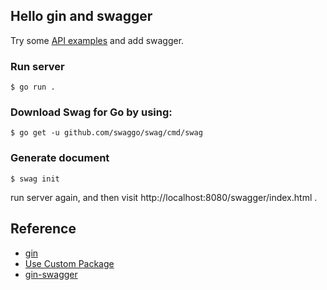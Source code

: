 ## Hello gin and swagger

Try some [API examples](https://github.com/gin-gonic/gin#api-examples) and add swagger.

### Run server

```
$ go run .
```
### Download Swag for Go by using:

```
$ go get -u github.com/swaggo/swag/cmd/swag
```
### Generate document

```
$ swag init
```
run server again, and then visit http://localhost:8080/swagger/index.html .

## Reference

- [gin](https://github.com/gin-gonic/gin)
- [Use Custom Package](https://blog.francium.tech/go-modules-go-project-set-up-without-gopath-1ae601a4e868)
- [gin-swagger](https://github.com/swaggo/gin-swagger)
